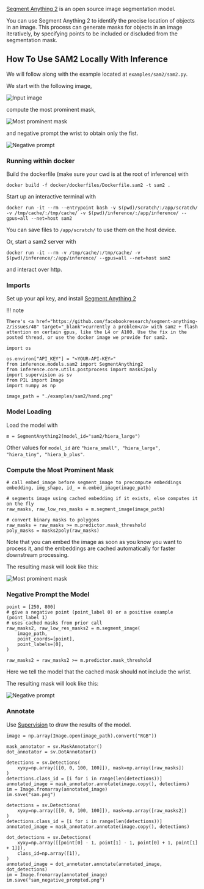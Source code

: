 <a href="https://github.com/facebookresearch/segment-anything-2" target="_blank">Segment Anything 2</a> is an open source image segmentation model.

You can use Segment Anything 2 to identify the precise location of objects in an image. This process can generate masks for objects in an image iteratively, by specifying points to be included or discluded from the segmentation mask.

## How To Use SAM2 Locally With Inference

We will follow along with the example located at `examples/sam2/sam2.py`.

We start with the following image,

![Input image](https://media.roboflow.com/inference/sam2/hand.png)

compute the most prominent mask,

![Most prominent mask](https://media.roboflow.com/inference/sam2/sam.png)

and negative prompt the wrist to obtain only the fist.

![Negative prompt](https://media.roboflow.com/inference/sam2/sam_negative_prompted.png)

### Running within docker
Build the dockerfile (make sure your cwd is at the root of inference) with
```
docker build -f docker/dockerfiles/Dockerfile.sam2 -t sam2 .
```

Start up an interactive terminal with
```
docker run -it --rm --entrypoint bash -v $(pwd)/scratch/:/app/scratch/ -v /tmp/cache/:/tmp/cache/ -v $(pwd)/inference/:/app/inference/ --gpus=all --net=host sam2
```
You can save files to `/app/scratch/` to use them on the host device.

Or, start a sam2 server with
```
docker run -it --rm -v /tmp/cache/:/tmp/cache/ -v $(pwd)/inference/:/app/inference/ --gpus=all --net=host sam2
```

and interact over http.

### Imports
Set up your api key, and install <a href="https://github.com/facebookresearch/segment-anything-2" target="_blank">Segment Anything 2</a>

!!! note

    There's <a href="https://github.com/facebookresearch/segment-anything-2/issues/48" target="_blank">currently a problem</a> with sam2 + flash attention on certain gpus, like the L4 or A100. Use the fix in the posted thread, or use the docker image we provide for sam2. 

```
import os

os.environ["API_KEY"] = "<YOUR-API-KEY>"
from inference.models.sam2 import SegmentAnything2
from inference.core.utils.postprocess import masks2poly
import supervision as sv
from PIL import Image
import numpy as np

image_path = "./examples/sam2/hand.png"
```
### Model Loading
Load the model with 
```
m = SegmentAnything2(model_id="sam2/hiera_large")
```

Other values for `model_id` are `"hiera_small", "hiera_large", "hiera_tiny", "hiera_b_plus"`.

### Compute the Most Prominent Mask

```
# call embed_image before segment_image to precompute embeddings
embedding, img_shape, id_ = m.embed_image(image_path)

# segments image using cached embedding if it exists, else computes it on the fly
raw_masks, raw_low_res_masks = m.segment_image(image_path)

# convert binary masks to polygons
raw_masks = raw_masks >= m.predictor.mask_threshold
poly_masks = masks2poly(raw_masks)
```
Note that you can embed the image as soon as you know you want to process it, and the embeddings are cached automatically for faster downstream processing.

The resulting mask will look like this:

![Most prominent mask](https://media.roboflow.com/inference/sam2/sam.png)

### Negative Prompt the Model
```
point = [250, 800]
# give a negative point (point_label 0) or a positive example (point_label 1)
# uses cached masks from prior call
raw_masks2, raw_low_res_masks2 = m.segment_image(
    image_path,
    point_coords=[point],
    point_labels=[0],
)

raw_masks2 = raw_masks2 >= m.predictor.mask_threshold
```
Here we tell the model that the cached mask should not include the wrist.

The resulting mask will look like this:

![Negative prompt](https://media.roboflow.com/inference/sam2/sam_negative_prompted.png)

### Annotate
Use <a href="https://github.com/roboflow/supervision" target="_blank">Supervision</a> to draw the results of the model.

```
image = np.array(Image.open(image_path).convert("RGB"))

mask_annotator = sv.MaskAnnotator()
dot_annotator = sv.DotAnnotator()

detections = sv.Detections(
    xyxy=np.array([[0, 0, 100, 100]]), mask=np.array([raw_masks])
)
detections.class_id = [i for i in range(len(detections))]
annotated_image = mask_annotator.annotate(image.copy(), detections)
im = Image.fromarray(annotated_image)
im.save("sam.png")

detections = sv.Detections(
    xyxy=np.array([[0, 0, 100, 100]]), mask=np.array([raw_masks2])
)
detections.class_id = [i for i in range(len(detections))]
annotated_image = mask_annotator.annotate(image.copy(), detections)

dot_detections = sv.Detections(
    xyxy=np.array([[point[0] - 1, point[1] - 1, point[0] + 1, point[1] + 1]]),
    class_id=np.array([1]),
)
annotated_image = dot_annotator.annotate(annotated_image, dot_detections)
im = Image.fromarray(annotated_image)
im.save("sam_negative_prompted.png")
```